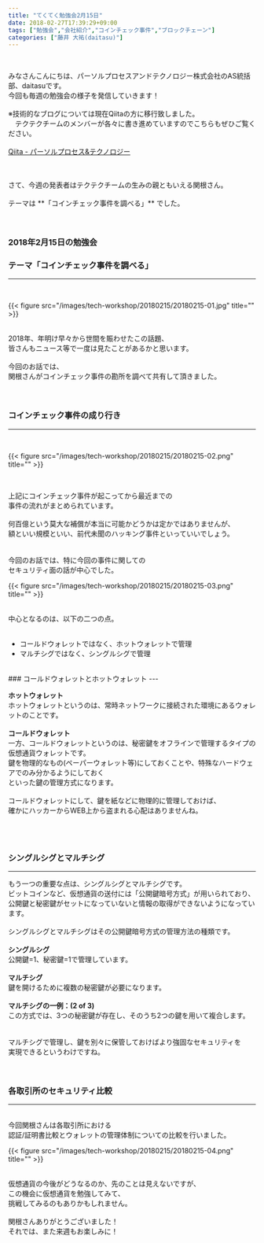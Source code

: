 ```yaml
---
title: "てくてく勉強会2月15日"
date: 2018-02-27T17:39:29+09:00
tags: ["勉強会","会社紹介","コインチェック事件","ブロックチェーン"]
categories: ["藤井 大祐(daitasu)"]
---
```


<br>

みなさんこんにちは、パーソルプロセスアンドテクノロジー株式会社のAS統括部、daitasuです。<br>
今回も毎週の勉強会の様子を発信していきます！<br>
<br>
※技術的なブログについては現在Qiitaの方に移行致しました。<br>
　テクテクチームのメンバーが各々に書き進めていますのでこちらもぜひご覧ください。<br>
<br>
[Qiita - パーソルプロセス&テクノロジー](https://qiita.com/organizations/persol-pt)<br>
<br>

<br>
さて、今週の発表者はテクテクチームの生みの親ともいえる関根さん。<br>
<br>
テーマは **「コインチェック事件を調べる」** でした。<br>
<br>
<br>

### 2018年2月15日の勉強会　
### テーマ「コインチェック事件を調べる」
---

<br>

{{< figure src="/images/tech-workshop/20180215/20180215-01.jpg" title="" >}}<br>

<br>
2018年、年明け早々から世間を賑わせたこの話題、<br>
皆さんもニュース等で一度は見たことがあるかと思います。<br>
<br>
今回のお話では、<br>
関根さんがコインチェック事件の勘所を調べて共有して頂きました。<br>
<br><br>

### コインチェック事件の成り行き
---
<br>

{{< figure src="/images/tech-workshop/20180215/20180215-02.png" title="" >}}<br>

<br>

上記にコインチェック事件が起こってから最近までの<br>
事件の流れがまとめられています。<br>
<br>
何百億という莫大な補償が本当に可能かどうかは定かではありませんが、<br>
額といい規模といい、前代未聞のハッキング事件といっていいでしょう。<br>
<br>
<br>
今回のお話では、特に今回の事件に関しての<br>
セキュリティ面の話が中心でした。<br>

{{< figure src="/images/tech-workshop/20180215/20180215-03.png" title="" >}}

<br>
中心となるのは、以下の二つの点。<br>
<br>

* コールドウォレットではなく、ホットウォレットで管理
* マルチシグではなく、シングルシグで管理

<br>
### コールドウォレットとホットウォレット
---
<br>

**ホットウォレット**<br>
ホットウォレットというのは、常時ネットワークに接続された環境にあるウォレットのことです。<br>
<br>
**コールドウォレット**<br>
一方、コールドウォレットというのは、秘密鍵をオフラインで管理するタイプの仮想通貨ウォレットです。<br>
鍵を物理的なもの(ペーパーウォレット等)にしておくことや、特殊なハードウェアでのみ分かるようにしておく<br>
といった鍵の管理方式になります。<br>
<br>
コールドウォレットにして、鍵を紙などに物理的に管理しておけば、<br>
確かにハッカーからWEB上から盗まれる心配はありませんね。<br>
<br>
<br>
<br>
### シングルシグとマルチシグ
---
もう一つの重要な点は、シングルシグとマルチシグです。<br>
ビットコインなど、仮想通貨の送付には「公開鍵暗号方式」が用いられており、<br>
公開鍵と秘密鍵がセットになっていないと情報の取得ができないようになっています。<br>
<br>
シングルシグとマルチシグはその公開鍵暗号方式の管理方法の種類です。<br>
<br>
**シングルシグ**<br>
公開鍵=1、秘密鍵=1で管理しています。<br>
<br>
**マルチシグ**<br>
鍵を開けるために複数の秘密鍵が必要になります。<br>
<br>
**マルチシグの一例：(2 of 3)**<br>
この方式では、3つの秘密鍵が存在し、そのうち2つの鍵を用いて複合します。<br>
<br>
<br>
マルチシグで管理し、鍵を別々に保管しておけばより強固なセキュリティを<br>
実現できるというわけですね。<br>
<br>
<br>

### 各取引所のセキュリティ比較
---
<br>
今回関根さんは各取引所における<br>
認証/証明書比較とウォレットの管理体制についての比較を行いました。<br>

{{< figure src="/images/tech-workshop/20180215/20180215-04.png" title="" >}}

<br>
仮想通貨の今後がどうなるのか、先のことは見えないですが、<br>
この機会に仮想通貨を勉強してみて、<br>
挑戦してみるのもありかもしれません。<br>
<br>
関根さんありがとうございました！<br>
それでは、また来週もお楽しみに！
<br><br><br><br>